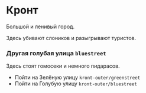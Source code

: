 

# Кронт

Большой и ленивый город.

Здесь убивают слоников
и разыгрывают туристов.

### Другая голубая улица `bluestreet`

Здесь стоят гомосеки и немного пидарасов.

* Пойти на Зелёную улицу `kront-outer/greenstreet`
* Пойти на Голубую улицу `kront-outer/bluestreet`


